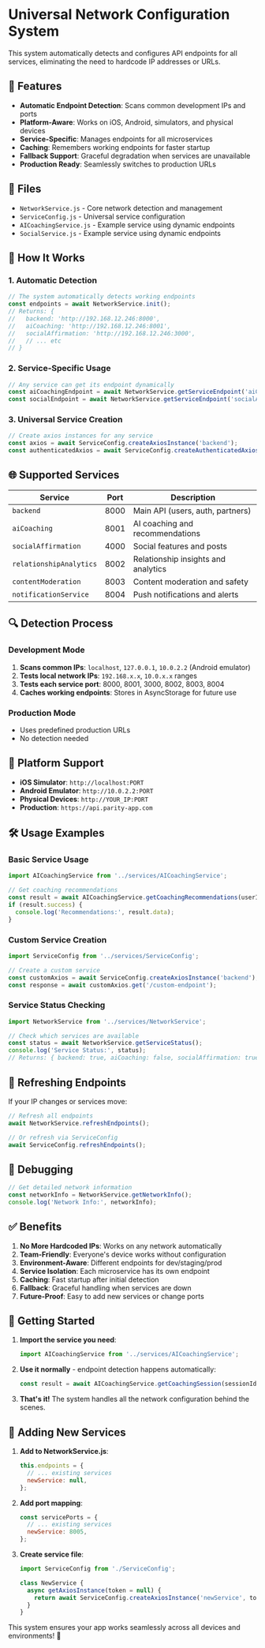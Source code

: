 # Universal Network Configuration System

This system automatically detects and configures API endpoints for all services, eliminating the need to hardcode IP addresses or URLs.

## 🚀 **Features**

- **Automatic Endpoint Detection**: Scans common development IPs and ports
- **Platform-Aware**: Works on iOS, Android, simulators, and physical devices
- **Service-Specific**: Manages endpoints for all microservices
- **Caching**: Remembers working endpoints for faster startup
- **Fallback Support**: Graceful degradation when services are unavailable
- **Production Ready**: Seamlessly switches to production URLs

## 📁 **Files**

- `NetworkService.js` - Core network detection and management
- `ServiceConfig.js` - Universal service configuration
- `AICoachingService.js` - Example service using dynamic endpoints
- `SocialService.js` - Example service using dynamic endpoints

## 🔧 **How It Works**

### 1. **Automatic Detection**
```javascript
// The system automatically detects working endpoints
const endpoints = await NetworkService.init();
// Returns: {
//   backend: 'http://192.168.12.246:8000',
//   aiCoaching: 'http://192.168.12.246:8001',
//   socialAffirmation: 'http://192.168.12.246:3000',
//   // ... etc
// }
```

### 2. **Service-Specific Usage**
```javascript
// Any service can get its endpoint dynamically
const aiCoachingEndpoint = await NetworkService.getServiceEndpoint('aiCoaching');
const socialEndpoint = await NetworkService.getServiceEndpoint('socialAffirmation');
```

### 3. **Universal Service Creation**
```javascript
// Create axios instances for any service
const axios = await ServiceConfig.createAxiosInstance('backend');
const authenticatedAxios = await ServiceConfig.createAuthenticatedAxiosInstance('aiCoaching', token);
```

## 🌐 **Supported Services**

| Service | Port | Description |
|---------|------|-------------|
| `backend` | 8000 | Main API (users, auth, partners) |
| `aiCoaching` | 8001 | AI coaching and recommendations |
| `socialAffirmation` | 4000 | Social features and posts |
| `relationshipAnalytics` | 8002 | Relationship insights and analytics |
| `contentModeration` | 8003 | Content moderation and safety |
| `notificationService` | 8004 | Push notifications and alerts |

## 🔍 **Detection Process**

### Development Mode
1. **Scans common IPs**: `localhost`, `127.0.0.1`, `10.0.2.2` (Android emulator)
2. **Tests local network IPs**: `192.168.x.x`, `10.0.x.x` ranges
3. **Tests each service port**: 8000, 8001, 3000, 8002, 8003, 8004
4. **Caches working endpoints**: Stores in AsyncStorage for future use

### Production Mode
- Uses predefined production URLs
- No detection needed

## 📱 **Platform Support**

- **iOS Simulator**: `http://localhost:PORT`
- **Android Emulator**: `http://10.0.2.2:PORT`
- **Physical Devices**: `http://YOUR_IP:PORT`
- **Production**: `https://api.parity-app.com`

## 🛠 **Usage Examples**

### Basic Service Usage
```javascript
import AICoachingService from '../services/AICoachingService';

// Get coaching recommendations
const result = await AICoachingService.getCoachingRecommendations(userId, token);
if (result.success) {
  console.log('Recommendations:', result.data);
}
```

### Custom Service Creation
```javascript
import ServiceConfig from '../services/ServiceConfig';

// Create a custom service
const customAxios = await ServiceConfig.createAxiosInstance('backend');
const response = await customAxios.get('/custom-endpoint');
```

### Service Status Checking
```javascript
import NetworkService from '../services/NetworkService';

// Check which services are available
const status = await NetworkService.getServiceStatus();
console.log('Service Status:', status);
// Returns: { backend: true, aiCoaching: false, socialAffirmation: true, ... }
```

## 🔄 **Refreshing Endpoints**

If your IP changes or services move:

```javascript
// Refresh all endpoints
await NetworkService.refreshEndpoints();

// Or refresh via ServiceConfig
await ServiceConfig.refreshEndpoints();
```

## 🐛 **Debugging**

```javascript
// Get detailed network information
const networkInfo = NetworkService.getNetworkInfo();
console.log('Network Info:', networkInfo);
```

## ✅ **Benefits**

1. **No More Hardcoded IPs**: Works on any network automatically
2. **Team-Friendly**: Everyone's device works without configuration
3. **Environment-Aware**: Different endpoints for dev/staging/prod
4. **Service Isolation**: Each microservice has its own endpoint
5. **Caching**: Fast startup after initial detection
6. **Fallback**: Graceful handling when services are down
7. **Future-Proof**: Easy to add new services or change ports

## 🚀 **Getting Started**

1. **Import the service you need**:
   ```javascript
   import AICoachingService from '../services/AICoachingService';
   ```

2. **Use it normally** - endpoint detection happens automatically:
   ```javascript
   const result = await AICoachingService.getCoachingSession(sessionId, token);
   ```

3. **That's it!** The system handles all the network configuration behind the scenes.

## 🔧 **Adding New Services**

1. **Add to NetworkService.js**:
   ```javascript
   this.endpoints = {
     // ... existing services
     newService: null,
   };
   ```

2. **Add port mapping**:
   ```javascript
   const servicePorts = {
     // ... existing services
     newService: 8005,
   };
   ```

3. **Create service file**:
   ```javascript
   import ServiceConfig from './ServiceConfig';
   
   class NewService {
     async getAxiosInstance(token = null) {
       return await ServiceConfig.createAxiosInstance('newService', token);
     }
   }
   ```

This system ensures your app works seamlessly across all devices and environments! 🎉

